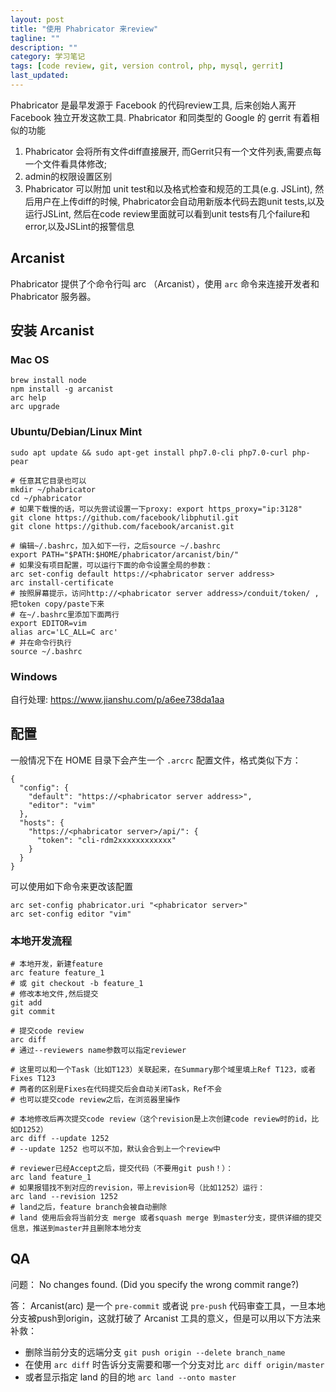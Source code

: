 ```yaml
---
layout: post
title: "使用 Phabricator 来review"
tagline: ""
description: ""
category: 学习笔记
tags: [code review, git, version control, php, mysql, gerrit]
last_updated: 
---
```


Phabricator 是最早发源于 Facebook 的代码review工具, 后来创始人离开 Facebook 独立开发这款工具. Phabricator 和同类型的 Google 的 gerrit 有着相似的功能

1. Phabricator 会将所有文件diff直接展开, 而Gerrit只有一个文件列表,需要点每一个文件看具体修改;   
2. admin的权限设置区别
3. Phabricator 可以附加 unit test和以及格式检查和规范的工具(e.g. JSLint), 然后用户在上传diff的时候, Phabricator会自动用新版本代码去跑unit tests,以及运行JSLint, 然后在code review里面就可以看到unit tests有几个failure和error,以及JSLint的报警信息

## Arcanist
Phabricator 提供了个命令行叫 arc （Arcanist），使用 `arc` 命令来连接开发者和 Phabricator 服务器。

## 安装 Arcanist

### Mac OS

    brew install node
    npm install -g arcanist
    arc help
    arc upgrade

### Ubuntu/Debian/Linux Mint

```
sudo apt update && sudo apt-get install php7.0-cli php7.0-curl php-pear

# 任意其它目录也可以
mkdir ~/phabricator
cd ~/phabricator
# 如果下载慢的话，可以先尝试设置一下proxy: export https_proxy="ip:3128"
git clone https://github.com/facebook/libphutil.git
git clone https://github.com/facebook/arcanist.git

# 编辑~/.bashrc，加入如下一行，之后source ~/.bashrc
export PATH="$PATH:$HOME/phabricator/arcanist/bin/"
# 如果没有项目配置，可以运行下面的命令设置全局的参数：
arc set-config default https://<phabricator server address>
arc install-certificate
# 按照屏幕提示，访问http://<phabricator server address>/conduit/token/ ,把token copy/paste下来
# 在~/.bashrc里添加下面两行
export EDITOR=vim
alias arc='LC_ALL=C arc'
# 并在命令行执行
source ~/.bashrc
```

### Windows

自行处理: https://www.jianshu.com/p/a6ee738da1aa

## 配置
一般情况下在 HOME 目录下会产生一个 `.arcrc` 配置文件，格式类似下方：

    {
      "config": {
        "default": "https://<phabricator server address>",
        "editor": "vim"
      },
      "hosts": {
        "https://<phabricator server>/api/": {
          "token": "cli-rdm2xxxxxxxxxxxx"
        }
      }
    }

可以使用如下命令来更改该配置

    arc set-config phabricator.uri "<phabricator server>"
    arc set-config editor "vim"

### 本地开发流程

```
# 本地开发，新建feature
arc feature feature_1
# 或 git checkout -b feature_1
# 修改本地文件,然后提交
git add
git commit
 
# 提交code review
arc diff
# 通过--reviewers name参数可以指定reviewer
 
# 这里可以和一个Task（比如T123）关联起来，在Summary那个域里填上Ref T123，或者Fixes T123
# 两者的区别是Fixes在代码提交后会自动关闭Task，Ref不会
# 也可以提交code review之后，在浏览器里操作
 
# 本地修改后再次提交code review（这个revision是上次创建code review时的id，比如D1252）
arc diff --update 1252
# --update 1252 也可以不加，默认会合到上一个review中
 
# reviewer已经Accept之后，提交代码（不要用git push！）：
arc land feature_1
# 如果报错找不到对应的revision，带上revision号（比如1252）运行：
arc land --revision 1252
# land之后，feature branch会被自动删除
# land 使用后会将当前分支 merge 或者squash merge 到master分支，提供详细的提交信息，推送到master并且删除本地分支
```


## QA
问题： No changes found. (Did you specify the wrong commit range?)

答： Arcanist(arc) 是一个 `pre-commit` 或者说 `pre-push` 代码审查工具，一旦本地分支被push到origin，这就打破了 Arcanist 工具的意义，但是可以用以下方法来补救：

- 删除当前分支的远端分支 `git push origin --delete branch_name`
- 在使用 `arc diff` 时告诉分支需要和哪一个分支对比 `arc diff origin/master`
- 或者显示指定 land 的目的地 `arc land --onto master`

